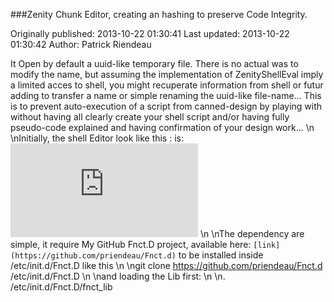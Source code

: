 ###Zenity Chunk Editor, creating an hashing to preserve Code Integrity.

Originally published: 2013-10-22 01:30:41
Last updated: 2013-10-22 01:30:42
Author: Patrick Riendeau

It Open by default a uuid-like temporary file. There is no actual was to modify the name, but assuming the implementation of ZenityShellEval imply a limited acces to shell, you might recuperate information from shell or futur adding to transfer a name or simple renaming the uuid-like file-name... This is to prevent auto-execution of a script from canned-design by playing with without having all clearly create your shell script and/or having fully pseudo-code explained and having confirmation of your design work...\n\nInitially, the shell Editor look like this : is: ![Image of Zenity Shell In action](https://github.com/priendeau/Fnct.d#ZenityShellEval)\n\nThe dependency are simple, it require My GitHub Fnct.D project, available here: `[link](https://github.com/priendeau/Fnct.d)` to be installed inside /etc/init.d/Fnct.D like this \n\ngit clone https://github.com/priendeau/Fnct.d /etc/init.d/Fnct.D\n\nand loading the Lib first:\n\n. /etc/init.d/Fnct.D/fnct_lib 